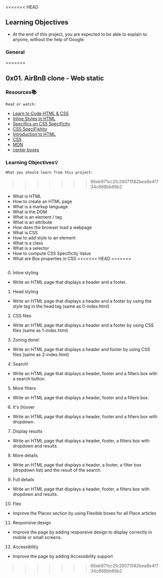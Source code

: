 <<<<<<< HEAD
## Learning Objectives
- At the end of this project, you are expected to be able to explain to anyone, without the help of Google:

### General
=======
## 0x01. AirBnB clone - Web static
### Resources📚
`Read or watch:`

- [Learn to Code HTML & CSS](https://learn.shayhowe.com/html-css/)
- [Inline Styles in HTML](https://www.codecademy.com/article/html-inline-styles)
- [Specifics on CSS Specificity](https://css-tricks.com/specifics-on-css-specificity/)
- [CSS SpeciFishity](https://css-tricks.com/centering-css-complete-guide/)
- [Introduction to HTML](https://developer.mozilla.org/en-US/docs/Learn/HTML/Introduction_to_HTML)
- [CSS](https://developer.mozilla.org/en-US/docs/Learn/CSS)
- [MDN](https://developer.mozilla.org/en-US/)
- [center boxes](https://css-tricks.com/centering-css-complete-guide/)
### Learning Objectives💡
`What you should learn from this project:`

>>>>>>> 66eb971cc2fc29071582bea8e4f734c888bb69b2
- What is HTML
- How to create an HTML page
- What is a markup language
- What is the DOM
- What is an element / tag
- What is an attribute
- How does the browser load a webpage
- What is CSS
- How to add style to an element
- What is a class
- What is a selector
- How to compute CSS Specificity Value
- What are Box properties in CSS
<<<<<<< HEAD
=======
##
0. Inline styling
- Write an HTML page that displays a header and a footer.
1. Head styling
- Write an HTML page that displays a header and a footer by using the style tag in the head tag (same as 0-index.html)
2. CSS files
- Write an HTML page that displays a header and a footer by using CSS files (same as 1-index.html)
3. Zoning done!
- Write an HTML page that displays a header and footer by using CSS files (same as 2-index.html)
4. Search!
- Write an HTML page that displays a header, footer and a filters box with a search button.
5. More filters
- Write an HTML page that displays a header, footer and a filters box.
6. It's (h)over
- Write an HTML page that displays a header, footer and a filters box with dropdown.
7. Display results
- Write an HTML page that displays a header, footer, a filters box with dropdown and results.
8. More details
- Write an HTML page that displays a header, a footer, a filter box (dropdown list) and the result of the search.
9. Full details
- Write an HTML page that displays a header, footer, a filters box with dropdown and results.
10. Flex
- Improve the Places section by using Flexible boxes for all Place articles
11. Responsive design
- Improve the page by adding responsive design to display correctly in mobile or small screens.
12. Accessibility
- Improve the page by adding Accessibility support
>>>>>>> 66eb971cc2fc29071582bea8e4f734c888bb69b2
